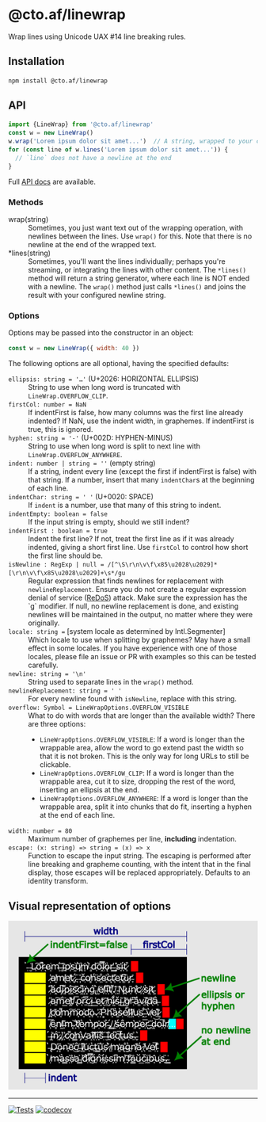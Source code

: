 # @cto.af/linewrap

Wrap lines using Unicode UAX #14 line breaking rules.

## Installation

```sh
npm install @cto.af/linewrap
```

## API

```js
import {LineWrap} from '@cto.af/linewrap'
const w = new LineWrap()
w.wrap('Lorem ipsum dolor sit amet...')  // A string, wrapped to your console length
for (const line of w.lines('Lorem ipsum dolor sit amet...')) {
  // `line` does not have a newline at the end
}
```

Full [API docs](https://cto-af.github.io/linewrap/) are available.

### Methods

<dl>
<dt>wrap(string)</dt>
<dd>Sometimes, you just want text out of the wrapping operation, with newlines
between the lines.  Use <code>wrap()</code> for this.  Note that there is no
newline at the end of the wrapped text.</dd>

<dt>*lines(string)</dt>

<dd>Sometimes, you'll want the lines individually; perhaps you're streaming, or
integrating the lines with other content.  The <code>*lines()</code> method will
return a string generator, where each line is NOT ended with a newline.  The
<code>wrap()</code> method just calls <code>*lines()</code> and joins the result
with your configured newline string.</dd>
</dl>

### Options

Options may be passed into the constructor in an object:

```js
const w = new LineWrap({ width: 40 })
```

The following options are all optional, having the specified defaults:

<dl>
<dt><code>ellipsis: string = '…'</code> (U+2026: HORIZONTAL ELLIPSIS)</dt>
<dd>String to use when long word is truncated with
<code>LineWrap.OVERFLOW_CLIP</code>.</dd>

<dt><code>firstCol: number = NaN</code></dt>
<dd>If indentFirst is false, how many columns was the first line already indented?
If NaN, use the indent width, in graphemes.  If indentFirst is true, this is
ignored.</dd>

<dt><code>hyphen: string = '-'</code> (U+002D: HYPHEN-MINUS)</dt>
<dd>String to use when long word is split to next line with
<code>LineWrap.OVERFLOW_ANYWHERE</code>.</dd>

<dt><code>indent: number | string = ''</code> (empty string)</dt>
<dd>If a string, indent every line (except the first if indentFirst is false) with
that string.  If a number, insert that many <code>indentChar</code>s at the
beginning of each line.</dd>

<dt><code>indentChar: string = ' '</code> (U+0020: SPACE)</dt>
<dd>If <code>indent</code> is a number, use that many of this string to indent.</dd>

<dt><code>indentEmpty: boolean = false</code></dt>
<dd>If the input string is empty, should we still indent?</dd>

<dt><code>indentFirst : boolean = true</code></dt>
<dd>Indent the first line?  If not, treat the first line as if it was already
indented, giving a short first line.  Use <code>firstCol</code> to control how
short the first line should be.</dd>

<dt><code>isNewline : RegExp | null = /[^\S\r\n\v\f\x85\u2028\u2029]*[\r\n\v\f\x85\u2028\u2029]+\s*/gu</code></dt>
<dd>Regular expression that finds newlines for replacement with
<code>newlineReplacement</code>.  Ensure you do not create a regular expression
denial of service
(<a href='https://owasp.org/www-community/attacks/Regular_expression_Denial_of_Service_-_ReDoS'>ReDoS</a>)
attack.  Make sure the expression has the `g` modifier.  If null, no newline
replacement is done, and existing newlines will be maintained in the output, no
matter where they were originally.</dd>

<dt><code>locale: string =</code>
[system locale as determined by Intl.Segmenter]</dt>
<dd>Which locale to use when splitting by graphemes? May have a small effect in
some locales.  If you have experience with one of those locales, please file an
issue or PR with examples so this can be tested carefully.</dd>

<dt><code>newline: string = '\n'</code></dt>
<dd>String used to separate lines in the <code>wrap()</code> method.</dd>

<dt><code>newlineReplacement: string = ' '</code></dt>
<dd>For every newline found with <code>isNewline</code>, replace with this
string.</dd>

<dt><code>overflow: Symbol = LineWrapOptions.OVERFLOW_VISIBLE</code></dt>
<dd>What to do with words that are longer than the available width?  There are
three options:
  <ul>
    <li><code>LineWrapOptions.OVERFLOW_VISIBLE</code>: If a word is longer than
    the wrappable area, allow the word to go extend past the width so that it is
    not broken.  This is the only way for long URLs to still be clickable.</li>
    <li><code>LineWrapOptions.OVERFLOW_CLIP</code>: If a word is longer than the
    wrappable area, cut it to size, dropping the rest of the word, inserting an
    ellipsis at the end.</li>
    <li><code>LineWrapOptions.OVERFLOW_ANYWHERE</code>: If a word is longer than
    the wrappable area, split it into chunks that do fit, inserting a hyphen at
    the end of each line.</li>
  </ul>
</dd>

<dt><code>width: number = 80</code></dt>
<dd>Maximum number of graphemes per line, <b>including</b> indentation.</dd>

<dt><code>escape: (x: string) => string = (x) => x</code></dt>
<dd>Function to escape the input string. The escaping is performed after line
breaking and grapheme counting, with the intent that in the final display, those
escapes will be replaced appropriately.  Defaults to an identity transform.</dd>

</dl>

## Visual representation of options

![Visual depiction of linewrap options](https://raw.githubusercontent.com/cto-af/linewrap/main/assets/visual.png)

---
[![Tests](https://github.com/cto-af/linewrap/actions/workflows/node.js.yml/badge.svg)](https://github.com/cto-af/linewrap/actions/workflows/node.js.yml)
[![codecov](https://codecov.io/gh/cto-af/linewrap/branch/main/graph/badge.svg?token=rS0f3lhan5)](https://codecov.io/gh/cto-af/linewrap)
